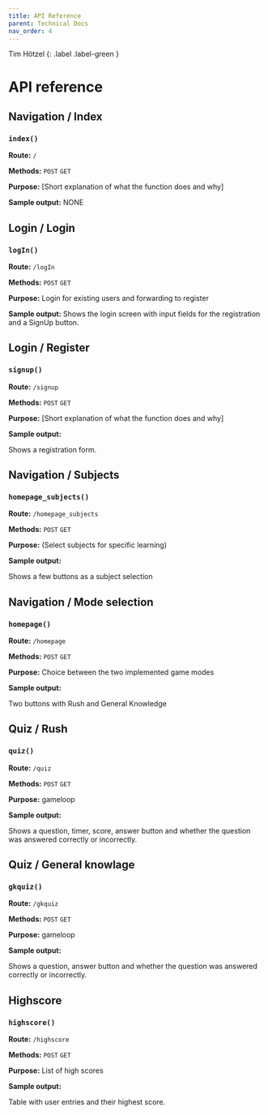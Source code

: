 ```yaml
---
title: API Reference
parent: Technical Docs
nav_order: 4
---
```


Tim Hötzel 
{: .label .label-green }

# API reference

## Navigation / Index

### `index()`

**Route:** `/`

**Methods:** `POST` `GET` 

**Purpose:** [Short explanation of what the function does and why]

**Sample output:** NONE


## Login / Login

### `logIn()`

**Route:** `/logIn`

**Methods:** `POST` `GET`

**Purpose:** Login for existing users and forwarding to register

**Sample output:**
Shows the login screen with input fields for the registration and a SignUp button.



## Login / Register

### `signup()`

**Route:** `/signup`

**Methods:** `POST` `GET`

**Purpose:** [Short explanation of what the function does and why]

**Sample output:**

Shows a registration form.


## Navigation / Subjects

### `homepage_subjects()`

**Route:** `/homepage_subjects`

**Methods:** `POST` `GET`

**Purpose:** (Select subjects for specific learning)

**Sample output:**

Shows a few buttons as a subject selection


## Navigation / Mode selection

### `homepage()`

**Route:** `/homepage`

**Methods:** `POST` `GET`

**Purpose:** Choice between the two implemented game modes

**Sample output:**

Two buttons with Rush and General Knowledge


## Quiz / Rush

### `quiz()`

**Route:** `/quiz`

**Methods:** `POST` `GET`

**Purpose:** gameloop

**Sample output:**

Shows a question, timer, score, answer button and whether the question was answered correctly or incorrectly.


## Quiz / General knowlage

### `gkquiz()`

**Route:** `/gkquiz`

**Methods:** `POST` `GET`

**Purpose:** gameloop

**Sample output:**

Shows a question, answer button and whether the question was answered correctly or incorrectly.


## Highscore

### `highscore()`

**Route:** `/highscore`

**Methods:** `POST` `GET`

**Purpose:** List of high scores

**Sample output:**

Table with user entries and their highest score.


